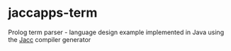 # jaccapps-term
Prolog term parser - language design example implemented in Java using the [Jacc](https://hassan-ait-kaci.net/hlt/doc/hlt/jaccdoc/000_START_HERE.html) compiler generator

